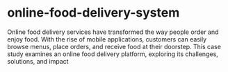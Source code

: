 # online-food-delivery-system
Online food delivery services have transformed the way people order and enjoy food. With the rise of mobile applications, customers can easily browse menus, place orders, and receive food at their doorstep. This case study examines an online food delivery platform, exploring its challenges, solutions, and impact
